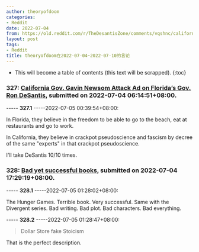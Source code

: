 ```yaml
---
author: theoryofdoom
categories:
- Reddit
date: 2022-07-04
from: https://old.reddit.com/r/TheDesantisZone/comments/vqshnc/california_gov_gavin_newsom_attack_ad_on_floridas/
layout: post
tags:
- Reddit
title: theoryofdoom在2022-07-04~2022-07-10的言论
---
```


* This will become a table of contents (this text will be scrapped).
{:toc}

### 327: [California Gov. Gavin Newsom Attack Ad on Florida’s Gov. Ron DeSantis](https://old.reddit.com/r/TheDesantisZone/comments/vqshnc/california_gov_gavin_newsom_attack_ad_on_floridas/), submitted on 2022-07-04 06:14:51+08:00.

----- __327.1__ -----2022-07-05 00:39:54+08:00:

In Florida, they believe in the freedom to be able to go to the beach, eat at restaurants and go to work.  

In California, they believe in crackpot pseudoscience and fascism by decree of the same "experts" in that crackpot pseudoscience.

I'll take DeSantis 10/10 times.

### 328: [Bad yet successful books](https://old.reddit.com/r/suggestmeabook/comments/vr3itl/bad_yet_successful_books/), submitted on 2022-07-04 17:29:19+08:00.

----- __328.1__ -----2022-07-05 01:28:02+08:00:

The Hunger Games.  Terrible book.  Very successful.  Same with the Divergent series.  Bad writing.  Bad plot.  Bad characters.  Bad everything.

----- __328.2__ -----2022-07-05 01:28:47+08:00:

> Dollar Store fake Stoicism

That is the perfect description.

